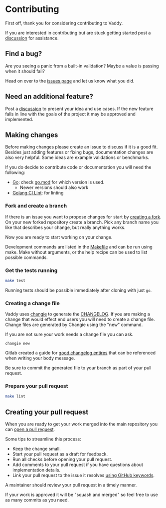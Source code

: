 # Contributing

First off, thank you for considering contributing to Vaddy.

If you are interested in contributing but are stuck getting started post a [discussion] for assistance.

## Find a bug?

Are you seeing a panic from a built-in validation?
Maybe a value is passing when it should fail?

Head on over to the [issues page](https://github.com/miniscruff/vaddy/issues) and let us know what you did.

## Need an additional feature?

Post a [discussion] to present your idea and use cases.
If the new feature falls in line with the goals of the project it may be approved and implemented.

## Making changes

Before making changes please create an issue to discuss if it is a good fit.
Besides just adding features or fixing bugs, documentation changes are also very helpful.
Some ideas are example validations or benchmarks.

If you do decide to contribute code or documentation you will need the following:

* [Go](https://golang.org/doc/install): check [go.mod](go.mod) for which version is used.
    * Newer versions should also work
* [Golang CI Lint](https://golangci-lint.run/): for linting

### Fork and create a branch

If there is an issue you want to propose changes for start by [creating a fork](https://help.github.com/articles/fork-a-repo).
On your new forked repository create a branch.
Pick any branch name you like that describes your change, but really anything works.

Now you are ready to start working on your change.

Development commands are listed in the [Makefile](/Makefile) and can be run using make.
Make without arguments, or the help recipe can be used to list possible commands.

### Get the tests running

```bash
make test
```

Running tests should be possible immediately after cloning with just `go`.

### Creating a change file

Vaddy uses [changie](https://changie.dev) to generate the [CHANGELOG](CHANGELOG.md).
If you are making a change that would effect end users you will need to create a change file.
Change files are generated by Changie using the "new" command.

If you are not sure your work needs a change file you can ask.

`changie new`

Gitlab created a guide for [good changelog entires](https://docs.gitlab.com/ee/development/changelog.html#writing-good-changelog-entries)
that can be referenced when writing your body message.

Be sure to commit the generated file to your branch as part of your pull request.

### Prepare your pull request

```bash
make lint
```

## Creating your pull request

When you are ready to get your work merged into the main repository you can
[open a pull request](https://docs.github.com/en/github/collaborating-with-issues-and-pull-requests/about-pull-requests).

Some tips to streamline this process:
* Keep the change small.
* Start your pull request as a draft for feedback.
* Run all checks before opening your pull request.
* Add comments to your pull request if you have questions about implementation details.
* Link your pull request to the issue it resolves [using GitHub keywords](https://docs.github.com/en/github/managing-your-work-on-github/linking-a-pull-request-to-an-issue#linking-a-pull-request-to-an-issue-using-a-keyword).

A maintainer should review your pull request in a timely manner.

If your work is approved it will be "squash and merged" so feel free to use as many commits as you need.

[discussion]: https://github.com/miniscruff/vaddy/discussions
